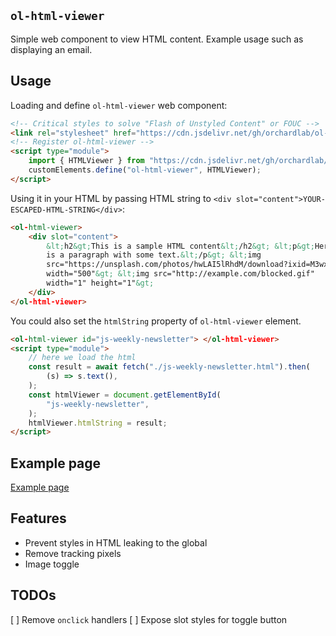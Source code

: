 ## `ol-html-viewer`


Simple web component to view HTML content. Example usage such as displaying an email.

## Usage

Loading and define `ol-html-viewer` web component:

```html
<!-- Critical styles to solve "Flash of Unstyled Content" or FOUC -->
<link rel="stylesheet" href="https://cdn.jsdelivr.net/gh/orchardlab/ol-html-viewer@v1.0.2/styles.css" type="text/css" />
<!-- Register ol-html-viewer -->
<script type="module">
    import { HTMLViewer } from "https://cdn.jsdelivr.net/gh/orchardlab/ol-html-viewer@v1.0.2/html-viewer.js";
    customElements.define("ol-html-viewer", HTMLViewer);
</script>
```


Using it in your HTML by passing HTML string to `<div slot="content">YOUR-ESCAPED-HTML-STRING</div>`:

```html
<ol-html-viewer>
    <div slot="content">
        &lt;h2&gt;This is a sample HTML content&lt;/h2&gt; &lt;p&gt;Here
        is a paragraph with some text.&lt;/p&gt; &lt;img
        src="https://unsplash.com/photos/hwLAI5lRhdM/download?ixid=M3wxMjA3fDB8MXxzZWFyY2h8MTZ8fHRva3lvfGVufDB8fHx8MTcxOTc2NDM5Nnww&force=true&w=640"
        width="500"&gt; &lt;img src="http://example.com/blocked.gif"
        width="1" height="1"&gt;
    </div>
</ol-html-viewer>
```

You could also set the `htmlString` property of `ol-html-viewer` element.

```html
<ol-html-viewer id="js-weekly-newsletter"> </ol-html-viewer>
<script type="module">
    // here we load the html
    const result = await fetch("./js-weekly-newsletter.html").then(
        (s) => s.text(),
    );
    const htmlViewer = document.getElementById(
        "js-weekly-newsletter",
    );
    htmlViewer.htmlString = result;
</script>
```

## Example page

[Example page](https://orchardlab.github.io/ol-html-viewer/example/)

## Features
- Prevent styles in HTML leaking to the global
- Remove tracking pixels
- Image toggle

## TODOs
[ ] Remove `onclick` handlers
[ ] Expose slot styles for toggle button
